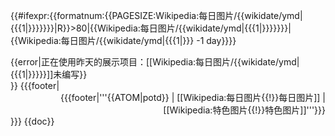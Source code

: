 {{#ifexpr:{{formatnum:{{PAGESIZE:Wikipedia:每日图片/{{wikidate/ymd|{{{1|}}}}}}}|R}}>80|{{Wikipedia:每日图片/{{wikidate/ymd|{{{1|}}}}}}}|{{Wikipedia:每日图片/{{wikidate/ymd|{{{1|}}} -1 day}}}}
<div class="sysop-show">{{error|正在使用昨天的展示项目：[[Wikipedia:每日图片/{{wikidate/ymd|{{{1|}}}}}]]未编写}}</div>
}}
{{{footer|<div align="right">
{{{footer|'''{{ATOM|potd}} &#124; [[Wikipedia:每日图片{{!}}每日图片]] &#124; [[Wikipedia:特色图片{{!}}特色图片]]'''}}}
</div>}}}<noinclude>
{{doc}}</noinclude>